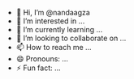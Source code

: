 - 👋 Hi, I’m @nandaagza
- 👀 I’m interested in ...
- 🌱 I’m currently learning ...
- 💞️ I’m looking to collaborate on ...
- 📫 How to reach me ...
- 😄 Pronouns: ...
- ⚡ Fun fact: ...

<!---
nandaagza/nandaagza is a ✨ special ✨ repository because its `README.md` (this file) appears on your GitHub profile.
You can click the Preview link to take a look at your changes.
--->
